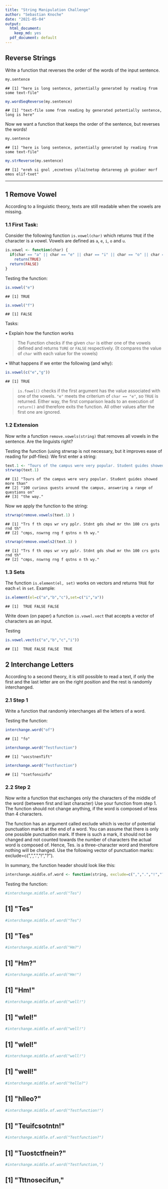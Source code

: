 ```yaml
---
title: "String Manipulation Challenge"
author: "Sebastian Knoche"
date: "2021-05-04"
output:
  html_document:
    keep_md: yes
  pdf_document: default
---
```




## Reverse Strings

Write a function that reverses the order of the words of the input sentence.



```r
my.sentence
```

```
## [1] "here is long sentence, potentially generated by reading from some text-file"
```

```r
my.wordSeqReverse(my.sentence)
```

```
## [1] "text-file some from reading by generated potentially sentence, long is here"
```

Now we want a function that keeps the order of the sentence, but
reverses the words!



```r
my.sentence
```

```
## [1] "here is long sentence, potentially generated by reading from some text-file"
```

```r
my.strReverse(my.sentence)
```

```
## [1] "ereh si gnol ,ecnetnes yllaitnetop detareneg yb gnidaer morf emos elif-txet"
```

***

## 1 Remove Vowel

According to a linguistic theory, texts are still readable when the vowels are missing.

### 1.1 First Task:

Consider the following function `is.vowel(char)` which returns `TRUE` if the character is a vowel. Vowels are defined as `a`, `e`, `i`, `o` and `u`.


```r
is.vowel <- function(char) {
  if(char == "a" || char == "e" || char == "i" || char == "o" || char == "u")
    return(TRUE)
  return(FALSE)
}
```

Testing the function:

```r
is.vowel("e")
```

```
## [1] TRUE
```


```r
is.vowel("f")
```

```
## [1] FALSE
```

Tasks:

• Explain how the function works

> The Function checks if the given `char` is either one of the vowels defined and returns `TURE` or `FALSE` respectively. (It compares the value of `char` with each value for the vowels)

• What happens if we enter the following (and why):


```r
is.vowel(c("e","g"))
```

```
## [1] TRUE
```

> `is.fowel()` checks if the first argument has the value associated with one of the vowels. `"e"` meets the criterium of `char == "e"`, so `TRUE` is returned. Either way, the first comparison leads to an execution of `return()` and therefore exits the function. All other values after the first one are ignored.


### 1.2 Extension

Now write a function `remove.vowels(string)` that removes all vowels in the sentence. Are the linguists right?






Testing the function (using strwrap is not necessary, but it improves ease of reading for pdf-files): We first enter a string:


```r
text.1 <- "Tours of the campus were very popular. Student guides showed more than 100 curious guests around the campus, answering a range of questions on the way."
strwrap(text.1)
```

```
## [1] "Tours of the campus were very popular. Student guides showed more than" 
## [2] "100 curious guests around the campus, answering a range of questions on"
## [3] "the way."
```

Now we apply the function to the string:


```r
strwrap(remove.vowels(text.1) )
```

```
## [1] "Trs f th cmps wr vry pplr. Stdnt gds shwd mr thn 100 crs gsts rnd th"
## [2] "cmps, nswrng rng f qstns n th wy."
```

```r
strwrap(remove.vowels2(text.1) )
```

```
## [1] "Trs f th cmps wr vry pplr. Stdnt gds shwd mr thn 100 crs gsts rnd th"
## [2] "cmps, nswrng rng f qstns n th wy."
```

### 1.3 Sets

The function `is.element(el, set)` works on vectors and returns `TRUE` for each `el` in `set`. Example:




```r
is.element(el=c("a","b","c"),set=c("i","a"))
```

```
## [1]  TRUE FALSE FALSE
```

Write down (on paper) a function `is.vowel.vect` that accepts a vector of characters as an input.



Testing


```r
is.vowel.vect(c("a","b","c","i"))
```

```
## [1]  TRUE FALSE FALSE  TRUE
```

## 2 Interchange Letters

According to a second theory, it is still possible to read a text, if only the first and the last letter are on the right position and the rest is randomly interchanged.

### 2.1 Step 1

Write a function that randomly interchanges all the letters of a word.





Testing the function:


```r
interchange.word("of")
```

```
## [1] "fo"
```


```r
interchange.word("Testfunction")
```

```
## [1] "uocstnenTift"
```


```r
interchange.word("Testfunction")
```

```
## [1] "tcetfonsinTu"
```

### 2.2 Step 2

Now write a function that exchanges only the characters of the middle of the word (between first and last character) Use your function from step 1. The function should not change anything, if the word is composed of less than 4 characters.

The function has an argument called exclude which is vector of potential punctuation marks at the end of a word. You can assume that there is only one possible punctuation mark. If there is such a mark, it should not be changed and not counted towards the number of characters the actual word is composed of.
Hence, Tes. is a three-character word and therefore nothing will be changed. Use the following vector of punctuation marks: exclude=c(",",".","!","?").

In summary, the function header should look like this:


```r
interchange.middle.of.word <- function(string, exclude=c(",",".","!","?"))
```






Testing the function:


```r
#interchange.middle.of.word("Tes")
```
## [1] "Tes"


```r
#interchange.middle.of.word("Tes")
```
## [1] "Tes"


```r
#interchange.middle.of.word("Hm?")
```
## [1] "Hm?"


```r
#interchange.middle.of.word("Hm!")
```
## [1] "Hm!"


```r
#interchange.middle.of.word("well!")
```
## [1] "wlel!"


```r
#interchange.middle.of.word("well!")
```
## [1] "wlel!"


```r
#interchange.middle.of.word("well!")
```
## [1] "well!"


```r
#interchange.middle.of.word("hello?")
```
## [1] "hlleo?"


```r
#interchange.middle.of.word("Testfunction!")
```
## [1] "Teuifcsotntn!"


```r
#interchange.middle.of.word("Testfunction?")
```
## [1] "Tuostctfnein?"


```r
#interchange.middle.of.word("Testfunction,")
```
## [1] "Tttnosecifun,"

